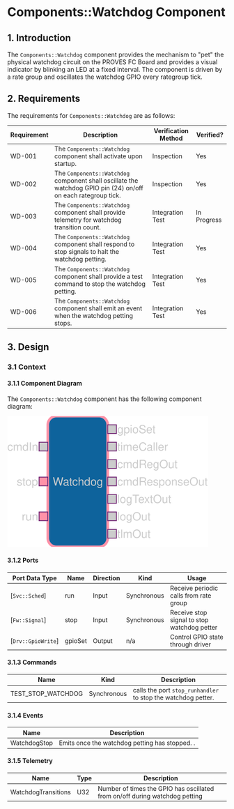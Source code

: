 # Components::Watchdog Component

## 1. Introduction

The `Components::Watchdog` component provides the mechanism to "pet" the physical watchdog circuit on the PROVES FC Board and provides a visual indicator by blinking an LED at a fixed interval. The component is driven by a rate group and oscillates the watchdog GPIO every rategroup tick. 

## 2. Requirements

The requirements for `Components::Watchdog` are as follows:

Requirement | Description | Verification Method | Verified?
----------- | ----------- | ------------------- | ---------
WD-001 | The `Components::Watchdog` component shall activate upon startup. | Inspection | Yes
WD-002 | The `Components::Watchdog` component shall oscillate the watchdog GPIO pin (24) on/off on each rategroup tick. | Inspection | Yes
WD-003 | The `Components::Watchdog` component shall provide telemetry for watchdog transition count. | Integration Test | In Progress
WD-004 | The `Components::Watchdog` component shall respond to stop signals to halt the watchdog petting. | Integration Test | Yes
WD-005 | The `Components::Watchdog` component shall provide a test command to stop the watchdog petting. | Integration Test | Yes
WD-006 | The `Components::Watchdog` component shall emit an event when the watchdog petting stops. | Integration Test | Yes

## 3. Design

### 3.1 Context

#### 3.1.1 Component Diagram

The `Components::Watchdog` component has the following component diagram:

![`Components::Watchdog` Diagram](img/diagram.svg)

#### 3.1.2 Ports

Port Data Type | Name | Direction | Kind | Usage
-------------- | ---- | --------- | ---- | -----
[`Svc::Sched`]| run | Input | Synchronous | Receive periodic calls from rate group
[`Fw::Signal`]| stop | Input | Synchronous | Receive stop signal to stop watchdog petter
[`Drv::GpioWrite`]| gpioSet | Output | n/a | Control GPIO state through driver

#### 3.1.3 Commands

Name | Kind | Description 
---- | ---- | -----
TEST_STOP_WATCHDOG | Synchronous | calls the port `stop_runhandler` to stop the watchdog petter. 

#### 3.1.4 Events

Name | Description 
---- | -----
WatchdogStop | Emits once the watchdog petting has stopped. . 

#### 3.1.5 Telemetry 

Name | Type | Description 
---- | ---- | -----
WatchdogTransitions | U32 | Number of times the GPIO has oscillated from on/off during watchdog petting

